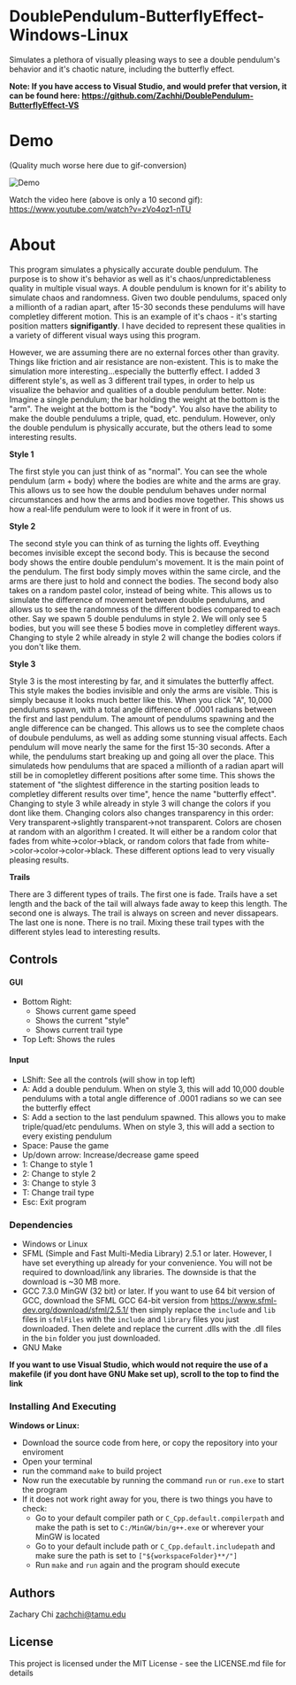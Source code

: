# DoublePendulum-ButterflyEffect-Windows-Linux
Simulates a plethora of visually pleasing ways to see a double pendulum's behavior and it's chaotic nature, including the butterfly effect.

**Note: If you have access to Visual Studio, and would prefer that version, it can be found here: https://github.com/Zachhi/DoublePendulum-ButterflyEffect-VS**

# Demo

(Quality much worse here due to gif-conversion)

![Demo](https://github.com/Zachhi/DoublePendulum-ButterflyEffect-VS/blob/master/pendulumDemonstration.gif)

Watch the video here (above is only a 10 second gif): 
https://www.youtube.com/watch?v=zVo4oz1-nTU

# About
This program simulates a physically accurate double pendulum. The purpose is to show it's behavior as well as it's chaos/unpredictableness quality in multiple visual ways. A double pendulum is known for it's ability to simulate chaos and randomness. Given two double pendulums, spaced only a millionth of a radian apart, after 15-30 seconds these pendulums will have completley different motion. This is an example of it's chaos - it's starting position matters **signifigantly**. I have decided to represent these qualities in a variety of different visual ways using this program. 

However, we are assuming there are no external forces other than gravity. Things like friction and air resistance are non-existent. This is to make the simulation more interesting...especially the butterfly effect. I added 3 different style's, as well as 3 different trail types, in order to help us visualize the behavior and qualities of a double pendulum better. Note: Imagine a single pendulum; the bar holding the weight at the bottom is the "arm". The weight at the bottom is the "body". You also have the ability to make the double pendulums a triple, quad, etc. pendulum. However, only the double pendulum is physically accurate, but the others lead to some interesting results.

**Style 1**

The first style you can just think of as "normal". You can see the whole pendulum (arm + body) where the bodies are white and the arms are gray. This allows us to see how the double pendulum behaves under normal circumstances and how the arms and bodies move together. This shows us how a real-life pendulum were to look if it were in front of us.

**Style 2**

The second style you can think of as turning the lights off. Eveything becomes invisible except the second body. This is because the second body shows the entire double pendulum's movement. It is the main point of the pendulum. The first body simply moves within the same circle, and the arms are there just to hold and connect the bodies. The second body also takes on a random pastel color, instead of being white. This allows us to simulate the difference of movement between double pendulums, and allows us to see the randomness of the different bodies compared to each other. Say we spawn 5 double pendulums in style 2. We will only see 5 bodies, but you will see these 5 bodies move in completley different ways. Changing to style 2 while already in style 2 will change the bodies colors if you don't like them.

**Style 3**

Style 3 is the most interesting by far, and it simulates the butterfly affect. This style makes the bodies invisible and only the arms are visible. This is simply because it looks much better like this. When you click "A", 10,000 pendulums spawn, with a total angle difference of .0001 radians between the first and last pendulum. The amount of pendulums spawning and the angle difference can be changed. This allows us to see the complete chaos of doubule pendulums, as well as adding some stunning visual affects. Each pendulum will move nearly the same for the first 15-30 seconds. After a while, the pendulums start breaking up and going all over the place. This simulateds how pendulums that are spaced a millionth of a radian apart  will still be in comopletley different positions after some time. This shows the statement of "the slightest difference in the starting position leads to completley different results over time", hence the name "butterfly effect". Changing to style 3 while already in style 3 will change the colors if you dont like them. Changing colors also changes transparency in this order: Very transparent->slightly transparent->not transparent. Colors are chosen at random with an algorithm I created. It will either be a random color that fades from white->color->black, or random colors that fade from white->color->color->color->black. These different options lead to very visually pleasing results.

**Trails**

There are 3 different types of trails. The first one is fade. Trails have a set length and the back of the tail will always fade away to keep this length. The second one is always. The trail is always on screen and never dissapears. The last one is none. There is no trail. Mixing these trail types with the different styles lead to interesting results.

## Controls

#### GUI
* Bottom Right:
  * Shows current game speed
  * Shows the current "style"
  * Shows current trail type
* Top Left: Shows the rules

#### Input
* LShift: See all the controls (will show in top left)
* A: Add a double pendulum. When on style 3, this will add 10,000 double pendulums with a total angle difference of .0001 radians so we can see the butterfly effect
* S: Add a section to the last pendulum spawned. This allows you to make triple/quad/etc pendulums. When on style 3, this will add a section to every existing pendulum
* Space: Pause the game
* Up/down arrow: Increase/decrease game speed
* 1: Change to style 1
* 2: Change to style 2
* 3: Change to style 3
* T: Change trail type
* Esc: Exit program


### Dependencies

* Windows or Linux
* SFML (Simple and Fast Multi-Media Library) 2.5.1 or later. However, I have set everything up already for your convenience. You will not be required to download/link any libraries. The downside is that the download is ~30 MB more.
* GCC 7.3.0 MinGW (32 bit) or later. If you want to use 64 bit version of GCC, download the SFML GCC 64-bit version from https://www.sfml-dev.org/download/sfml/2.5.1/ then simply replace the `include` and `lib` files in `sfmlFiles` with the `include` and `library` files you just downloaded. Then delete and replace the current .dlls with the .dll files in the `bin` folder you just downloaded.
* GNU Make 

**If you want to use Visual Studio, which would not require the use of a makefile (if you dont have GNU Make set up), scroll to the top to find the link**

### Installing And Executing

**Windows or Linux:**
* Download the source code from here, or copy the repository into your enviroment
* Open your terminal
* run the command `make` to build project
* Now run the executable by running the command `run` or `run.exe` to start the program
* If it does not work right away for you, there is two things you have to check:
  * Go to your default compiler path or `C_Cpp.default.compilerpath` and make the path is set to `C:/MinGW/bin/g++.exe` or wherever your MinGW is located
  * Go to your default include path or `C_Cpp.default.includepath` and make sure the path is set to `["${workspaceFolder}**/"]`
  * Run `make` and `run` again and the program should execute

## Authors

Zachary Chi
zachchi@tamu.edu

## License

This project is licensed under the MIT License - see the LICENSE.md file for details
